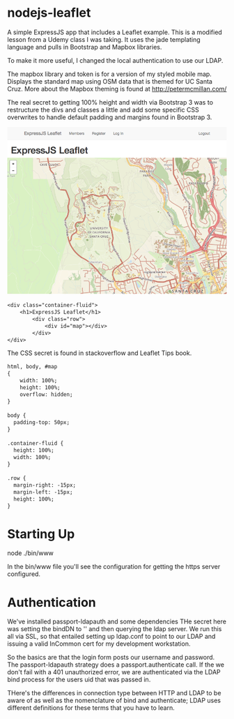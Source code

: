 # nodejs-leaflet
A simple ExpressJS app that includes a Leaflet example. This is a modified lesson from a Udemy class I was taking. It uses the jade templating language and pulls in Bootstrap and Mapbox libraries.

To make it more useful, I changed the local authentication to use our LDAP. 

The mapbox library and token is for a version of my styled mobile map. Displays the standard map using OSM data that is themed for UC Santa Cruz. More about the Mapbox theming is found at http://petermcmillan.com/

The real secret to getting 100% height and width via Bootstrap 3 was to restructure the divs and classes a little and add some specific CSS overwrites to handle default padding and margins found in Bootstrap 3.

<img src="expressjs-leaflet.png" alt="ExpressJS Leaflet screen shot">


```
<div class="container-fluid">
	<h1>ExpressJS Leaflet</h1>
		<div class="row">
			<div id="map"></div>
		</div>
</div>
```

The CSS secret is found in stackoverflow and Leaflet Tips book.

```
html, body, #map
{
    width: 100%;
    height: 100%;
    overflow: hidden;
}

body {
  padding-top: 50px;
}

.container-fluid {
  height: 100%;
  width: 100%;
}

.row {
  margin-right: -15px;
  margin-left: -15px;
  height: 100%;
}
```

# Starting Up
node ./bin/www

In the bin/www file you'll see the configuration for getting the https server configured. 

# Authentication
We've installed passport-ldapauth and some dependencies THe secret here was setting the bindDN to '' and then querying the ldap server. We run this all via SSL, so that entailed setting up ldap.conf to point to our LDAP and issuing a valid InCommon cert for my development workstation. 

So the basics are that the login form posts our username and password. The passport-ldapauth strategy does a passport.authenticate call. If the we don't fail with a 401 unauthorized error, we are authenticated via the LDAP bind process for the users uid that was passed in.

THere's the differences in connection type between HTTP and LDAP to be aware of as well as the nomenclature of bind and authenticate; LDAP uses different definitions for these terms that you have to learn.




